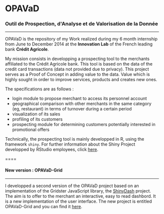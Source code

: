 # OPAVaD
### Outil de Prospection, d'Analyse et de Valorisation de la Donnée
----
OPAVaD is the repository of my Work realized during my 6 month internship from June to December 2014 at the **Innovation Lab** of the French leading bank **Crédit Agricole**.

My mission consists in developping a prospecting tool to the merchants affiliated to the Crédit Agricole bank. This tool is based on the data of the credit card transactions (data not provided due to privacy). This project serves as a Proof of Concept in adding value to the data. Value which is highly sought in order to improve services, products and creates new ones.

The specifications are as follows :

* login module to propose merchant to access its personnel account 
* geographical comparison with other merchants in the same category (eg, restaurant) in terms of turnover during a certain period
* visualization of its sales
* profiling of its customers
* prospecting module for determining customers potentially interested in promotional offers

Technically, the prospecting tool is mainly developped in R, using the framework `shiny`. For further information about the Shiny Project developped by RStudio employees, click [here](https://github.com/rstudio/shiny).

====
#### New version : OPAVaD-Grid
----
I developped a second version of the OPAVaD project based on an implementation of the Gridster JavaScript library, the [ShinyDash](https://github.com/trestletech/ShinyDash) project. The aim is to offer to the merchant an interactive, easy to read dashbord. It is a new implementation of the user interface. The new project is entitled OPAVaD-Grid and you can find it [here](https://github.com/thidiff/OPAVaD-Grid).
